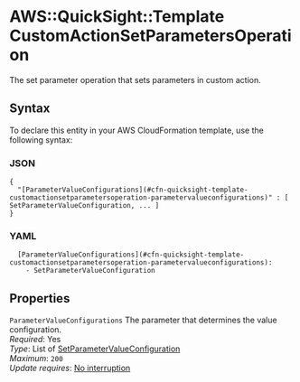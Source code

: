 # AWS::QuickSight::Template CustomActionSetParametersOperation<a name="aws-properties-quicksight-template-customactionsetparametersoperation"></a>

The set parameter operation that sets parameters in custom action\.

## Syntax<a name="aws-properties-quicksight-template-customactionsetparametersoperation-syntax"></a>

To declare this entity in your AWS CloudFormation template, use the following syntax:

### JSON<a name="aws-properties-quicksight-template-customactionsetparametersoperation-syntax.json"></a>

```
{
  "[ParameterValueConfigurations](#cfn-quicksight-template-customactionsetparametersoperation-parametervalueconfigurations)" : [ SetParameterValueConfiguration, ... ]
}
```

### YAML<a name="aws-properties-quicksight-template-customactionsetparametersoperation-syntax.yaml"></a>

```
  [ParameterValueConfigurations](#cfn-quicksight-template-customactionsetparametersoperation-parametervalueconfigurations):
    - SetParameterValueConfiguration
```

## Properties<a name="aws-properties-quicksight-template-customactionsetparametersoperation-properties"></a>

`ParameterValueConfigurations` <a name="cfn-quicksight-template-customactionsetparametersoperation-parametervalueconfigurations"></a>
The parameter that determines the value configuration\.  
_Required_: Yes  
_Type_: List of [SetParameterValueConfiguration](aws-properties-quicksight-template-setparametervalueconfiguration.md)  
_Maximum_: `200`  
_Update requires_: [No interruption](https://docs.aws.amazon.com/AWSCloudFormation/latest/UserGuide/using-cfn-updating-stacks-update-behaviors.html#update-no-interrupt)

